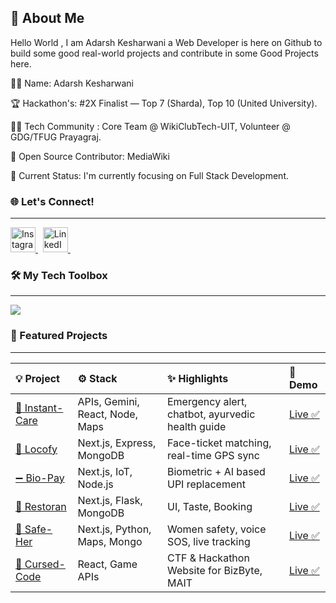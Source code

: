 
## 🚀 About Me
Hello World , I am Adarsh Kesharwani a Web Developer is here on Github to build some good real-world projects and contribute in some Good Projects here.

👨‍💻 Name: Adarsh Kesharwani 

🏆 Hackathon's: #2X Finalist — Top 7 (Sharda), Top 10 (United
University).

🧑‍💼 Tech Community : Core Team @ WikiClubTech-UIT, Volunteer @ 
GDG/TFUG Prayagraj.

🌱 Open Source Contributor: MediaWiki

📖 Current Status: I'm currently focusing on Full Stack Development.


### 🌐 Let's Connect!

---

<p align="left">
  <a href="https://www.instagram.com/adarsh.k.123/" target="_blank">
    <img src="https://i.imgur.com/your-instagram-icon.png" alt="Instagram" width="40" height="40"/>
  </a>
  &nbsp;
  <a href="https://www.linkedin.com/in/adarsh-kesharwani-bba666315/" target="_blank">
    <img src="https://i.imgur.com/your-linkedin-icon.png" alt="LinkedIn" width="40" height="40"/>
  </a>
  &nbsp;
</p>

### 🛠️ My Tech Toolbox

---

<p align="left">
  <img src="https://skillicons.dev/icons?i=html,css,js,react,nodejs,expressjs,firebase" />
</p>

### 🚀 Featured Projects

---

| 💡 Project | ⚙️ Stack | ✨ Highlights | 🔗 Demo |
| :--- | :--- | :--- | :--- |
| <a href="https://github.com/adarsh-kesharwani/project-link" target="_blank" > 🔵 Instant-Care </a> | APIs, Gemini, React, Node, Maps | Emergency alert, chatbot, ayurvedic health guide | <a href="https://your-live-demo-link.com" target="_blank"> Live ✅ </a> |
| <a href="https://github.com/adarsh-kesharwani/project-link" target="_blank" > 🔵 Locofy </a> | Next.js, Express, MongoDB | Face-ticket matching, real-time GPS sync | <a href="https://your-live-demo-link.com" target="_blank"> Live ✅ </a> |
| <a href="https://github.com/adarsh-kesharwani/project-link" target="_blank" > ➖ Bio-Pay </a> | Next.js, IoT, Node.js | Biometric + AI based UPI replacement | <a href="https://your-live-demo-link.com" target="_blank"> Live ✅ </a> |
| <a href="https://github.com/adarsh-kesharwani/project-link" target="_blank" > 🔵 Restoran </a> | Next.js, Flask, MongoDB | UI, Taste, Booking | <a href="https://your-live-demo-link.com" target="_blank"> Live ✅ </a> |
| <a href="https://github.com/adarsh-kesharwani/project-link" target="_blank" > 🔵 Safe-Her </a> | Next.js, Python, Maps, Mongo | Women safety, voice SOS, live tracking | <a href="https://your-live-demo-link.com" target="_blank"> Live ✅ </a> |
| <a href="https://github.com/adarsh-kesharwani/project-link" target="_blank" > 🌸 Cursed-Code </a> | React, Game APIs | CTF & Hackathon Website for BizByte, MAIT | <a href="https://your-live-demo-link.com" target="_blank"> Live ✅ </a> |


<br>
